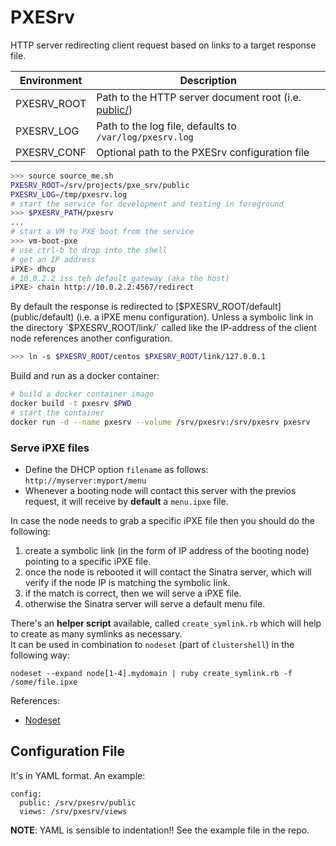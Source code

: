 # PXESrv

HTTP server redirecting client request based on links to a target response file.

Environment       | Description
------------------|---------------------------
PXESRV_ROOT       | Path to the HTTP server document root (i.e. [public/](public/))
PXESRV_LOG        | Path to the log file, defaults to `/var/log/pxesrv.log`
PXESRV_CONF       | Optional path to the PXESrv configuration file

```bash
>>> source source_me.sh
PXESRV_ROOT=/srv/projects/pxe_srv/public
PXESRV_LOG=/tmp/pxesrv.log
# start the service for development and testing in foreground
>>> $PXESRV_PATH/pxesrv
...
# start a VM to PXE boot from the service
>>> vm-boot-pxe
# use ctrl-b to drop into the shell
# get an IP address
iPXE> dhcp
# 10.0.2.2 iss teh default gateway (aka the host)
iPXE> chain http://10.0.2.2:4567/redirect
```

By default the response is redirected to [$PXESRV_ROOT/default](public/default) (i.e. a iPXE menu configuration). Unless a symbolic link in the directory `$PXESRV_ROOT/link/` called like the IP-address of the client node references another configuration.

```bash
>>> ln -s $PXESRV_ROOT/centos $PXESRV_ROOT/link/127.0.0.1
```





Build and run as a docker container:

```bash
# build a docker container image
docker build -t pxesrv $PWD
# start the container
docker run -d --name pxesrv --volume /srv/pxesrv:/srv/pxesrv pxesrv
```


### Serve iPXE files

* Define the DHCP option ``filename`` as follows: ``http://myserver:myport/menu``
* Whenever a booting node will contact this server with the previos request, it will receive by **default** a ``menu.ipxe`` file.

In case the node needs to grab a specific iPXE file then you should do the following:
1. create a symbolic link (in the form of IP address of the booting node) pointing to a specific iPXE file.
2. once the node is rebooted it will contact the Sinatra server, which will verify if the node IP is matching the symbolic link.
3. if the match is correct, then we will serve a iPXE file.
4. otherwise the Sinatra server will serve a default menu file.

There's an **helper script** available, called `create_symlink.rb` which will help to create as many symlinks as necessary.  
It can be used in combination to ``nodeset`` (part of ``clustershell``) in the following way:
```
nodeset --expand node[1-4].mydomain | ruby create_symlink.rb -f /some/file.ipxe
```
References:
* [Nodeset](https://clustershell.readthedocs.io/en/latest/tools/nodeset.html)

## Configuration File

It's in YAML format. An example:
```
config:
  public: /srv/pxesrv/public
  views: /srv/pxesrv/views
```

**NOTE**: YAML is sensible to indentation!! See the example file in the repo.


